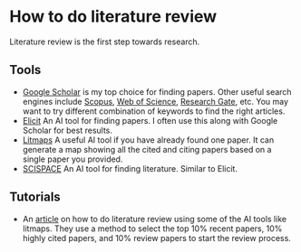 # How to do literature review

Literature review is the first step towards research.

## Tools 
- [Google Scholar](https://scholar.google.com/) is my top choice for finding papers. Other useful search engines include [Scopus](https://www.scopus.com/search/form.uri?display=basic#basic), [Web of Science](https://www.webofscience.com/wos), [Research Gate](https://www.researchgate.net/), etc. You may want to try different combination of keywords to find the right articles.
- [Elicit](https://elicit.com) An AI tool for finding papers. I often use this along with Google Scholar for best results.
- [Litmaps](https://app.litmaps.com/) A useful AI tool if you have already found one paper. It can generate a map showing all the cited and citing papers based on a single paper you provided.
- [SCISPACE](https://typeset.io/) An AI tool for finding literature. Similar to Elicit.

## Tutorials
- An [article](https://ilyashabanov.substack.com/p/the-effortless-literature-review) on how to do literature review using some of the AI tools like litmaps. They use a method to select the top 10% recent papers, 10% highly cited papers, and 10% review papers to start the review process. 